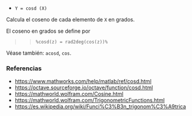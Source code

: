 - `Y = cosd (X)`

Calcula el coseno de cada elemento de `X` en grados.

El coseno en grados se define por

> > `%cosd(z) = rad2deg(cos(z))%`

Véase también: `acosd`, `cos`.

### Referencias

- https://www.mathworks.com/help/matlab/ref/cosd.html
- https://octave.sourceforge.io/octave/function/cosd.html
- https://mathworld.wolfram.com/Cosine.html
- https://mathworld.wolfram.com/TrigonometricFunctions.html
- https://es.wikipedia.org/wiki/Funci%C3%B3n_trigonom%C3%A9trica
